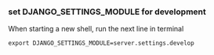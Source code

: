### set DJANGO_SETTINGS_MODULE for development
When starting a new shell, run the next line in terminal
```
export DJANGO_SETTINGS_MODULE=server.settings.develop
```
